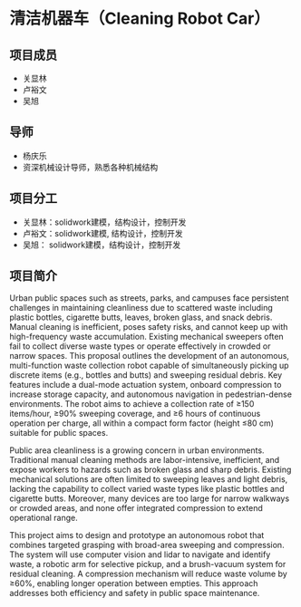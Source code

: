 # 清洁机器车（Cleaning Robot Car）

## 项目成员
- 关显林
- 卢裕文
- 吴旭

## 导师
- 杨庆乐
- 资深机械设计导师，熟悉各种机械结构

## 项目分工
- 关显林：solidwork建模，结构设计，控制开发
- 卢裕文：solidwork建模, 结构设计，控制开发
- 吴旭：  solidwork建模，结构设计，控制开发

## 项目简介
Urban public spaces such as streets, parks, and campuses face persistent challenges in maintaining cleanliness due to scattered waste including plastic bottles, cigarette butts, leaves, broken glass, and snack debris. Manual cleaning is inefficient, poses safety risks, and cannot keep up with high-frequency waste accumulation. Existing mechanical sweepers often fail to collect diverse waste types or operate effectively in crowded or narrow spaces. This proposal outlines the development of an autonomous, multi-function waste collection robot capable of simultaneously picking up discrete items (e.g., bottles and butts) and sweeping residual debris. Key features include a dual-mode actuation system, onboard compression to increase storage capacity, and autonomous navigation in pedestrian-dense environments. The robot aims to achieve a collection rate of ≥150 items/hour, ≥90% sweeping coverage, and ≥6 hours of continuous operation per charge, all within a compact form factor (height ≤80 cm) suitable for public spaces.

Public area cleanliness is a growing concern in urban environments. Traditional manual cleaning methods are labor-intensive, inefficient, and expose workers to hazards such as broken glass and sharp debris. Existing mechanical solutions are often limited to sweeping leaves and light debris, lacking the capability to collect varied waste types like plastic bottles and cigarette butts. Moreover, many devices are too large for narrow walkways or crowded areas, and none offer integrated compression to extend operational range.

This project aims to design and prototype an autonomous robot that combines targeted grasping with broad-area sweeping and compression. The system will use computer vision and lidar to navigate and identify waste, a robotic arm for selective pickup, and a brush-vacuum system for residual cleaning. A compression mechanism will reduce waste volume by ≥60%, enabling longer operation between empties. This approach addresses both efficiency and safety in public space maintenance.

